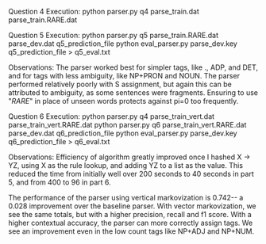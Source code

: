 Question 4
Execution:
    python parser.py q4 parse_train.dat parse_train.RARE.dat

Question 5
Execution:
    python parser.py q5 parse_train.RARE.dat parse_dev.dat q5_prediction_file
    python eval_parser.py parse_dev.key q5_prediction_file > q5_eval.txt

Observations:
    The parser worked best for simpler tags, like ., ADP, and DET, and for tags with less ambiguity, like NP+PRON and NOUN. The parser performed relatively poorly with S assignment, but again this can be attributed to ambiguity, as some sentences were fragments. Ensuring to use "_RARE_" in place of unseen words protects against pi=0 too frequently.

Question 6
Execution:
    python parser.py q4 parse_train_vert.dat parse_train_vert.RARE.dat
    python parser.py q6 parse_train_vert.RARE.dat parse_dev.dat q6_prediction_file
    python eval_parser.py parse_dev.key q6_prediction_file > q6_eval.txt

Observations:
    Efficiency of algorithm greatly improved once I hashed X -> YZ, using X as the rule lookup, and adding YZ to a list as the value. This reduced the time from initially well over 200 seconds to 40 seconds in part 5, and from 400 to 96 in part 6. 
    
   The performance of the parser using vertical markovization is 0.742-- a 0.028 improvement over the baseline parser. With vector markovization, we see the same totals, but with a higher precision, recall and f1 score. With a higher contextual accuracy, the parser can more correctly assign tags. We see an improvement even in the low count tags like NP+ADJ and NP+NUM.
